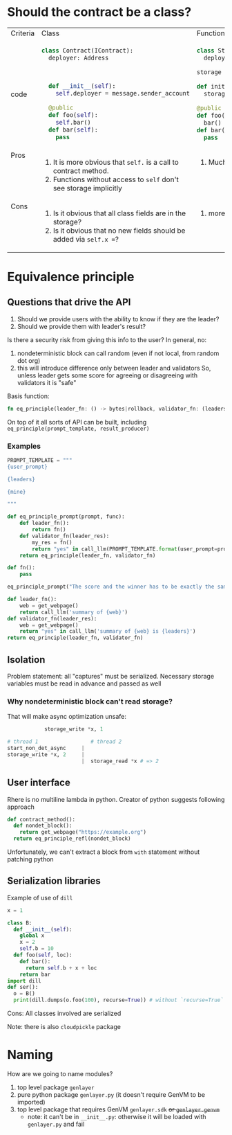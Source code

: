 # Should the contract be a class?

<table>
<tr><td>Criteria</td><td>Class</td><td>Functions</td></tr>
<tr>
<td>code</td>
<td>

```py
class Contract(IContract):
  deployer: Address



  def __init__(self):
    self.deployer = message.sender_account

  @public
  def foo(self):
    self.bar()
  def bar(self):
    pass
```

</td>

<td>

```py
class Storage:
  deployer: Address

storage = genlayer.get_storage(Storage)

def init():
  storage.deployer = message.sender_account

@public
def foo():
  bar()
def bar():
  pass
```

</td>

</tr>
<tr style="vertical-align: top;"><td>Pros</td><td>

1. It is more obvious that `self.` is a call to contract method.
2. Functions without access to `self` don't see storage implicitly

</td><td>

1. Much less symbols

</td></tr>
<tr style="vertical-align: top;"><td>Cons</td><td>

1. Is it obvious that all class fields are in the storage?
2. Is it obvious that no new fields should be added via `self.x =`?

</td><td>

1. more `C` like

</td></tr>
</table>

# Equivalence principle

## Questions that drive the API
1. Should we provide users with the ability to know if they are the leader?
2. Should we provide them with leader's result?

Is there a security risk from giving this info to the user? In general, no:
1. nondeterministic block can call random (even if not local, from random dot org)
2. this will introduce difference only between leader and validators
So, unless leader gets some score for agreeing or disagreeing with validators it is "safe"

Basis function:
```rust
fn eq_principle(leader_fn: () -> bytes|rollback, validator_fn: (leaders_result: bytes|rollback) -> bool) -> bytes|rollback
```
On top of it all sorts of API can be built, including `eq_principle(prompt_template, result_producer)`

### Examples
```py
PROMPT_TEMPLATE = """
{user_prompt}

{leaders}

{mine}

"""

def eq_principle_prompt(prompt, func):
    def leader_fn():
        return fn()
    def validator_fn(leader_res):
        my_res = fn()
        return "yes" in call_llm(PROMPT_TEMPLATE.format(user_prompt=prompt, leaders=leader_res, mine=my_res))
    return eq_principle(leader_fn, validator_fn)

def fn():
    pass

eq_principle_prompt("The score and the winner has to be exactly the same", fn)
```

```py
def leader_fn():
    web = get_webpage()
    return call_llm('summary of {web}')
def validator_fn(leader_res):
    web = get_webpage()
    return "yes" in call_llm('summary of {web} is {leaders}')
return eq_principle(leader_fn, validator_fn)
```

## Isolation

Problem statement: all "captures" must be serialized. Necessary storage variables must be read in advance and passed as well

### Why nondeterministic block can't read storage?
That will make async optimization unsafe:
```py
            storage_write *x, 1

# thread 1                 # thread 2
start_non_det_async     |
storage_write *x, 2     |
                        |  storage_read *x # => 2
```

## User interface
Rhere is no multiline lambda in python. Creator of python suggests following approach
```py
def contract_method():
  def nondet_block():
    return get_webpage("https://example.org")
  return eq_principle_refl(nondet_block)
```

Unfortunately, we can't extract a block from `with` statement without patching python

## Serialization libraries
Example of use of `dill`
```py
x = 1

class B:
  def __init__(self):
    global x
    x = 2
    self.b = 10
  def foo(self, loc):
    def bar():
      return self.b + x + loc
    return bar
import dill
def ser():
  o = B()
  print(dill.dumps(o.foo(100), recurse=True)) # without `recurse=True` x will be reset to 1 in new VM
```
Cons:
All classes involved are serialized

Note: there is also `cloudpickle` package

# Naming
How are we going to name modules?
1. top level package `genlayer`
2. pure python package `genlayer.py` (it doesn't require GenVM to be imported)
3. top level package that requires GenVM `genlayer.sdk` ~~or `genlayer.genvm`~~
    - note: it can't be in `__init__.py`: otherwise it will be loaded with `genlayer.py` and fail
